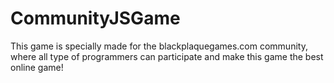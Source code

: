 # CommunityJSGame
This game is specially made for the blackplaquegames.com community, where all type of programmers can participate and make this game the best online game!
